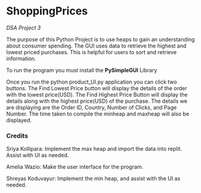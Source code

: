 # ShoppingPrices
*DSA Project 3*

The purpose of this Python Project is to use heaps to gain an understanding about consumer spending. The GUI uses data to retrieve the highest and lowest priced purchases. This is helpful for users to sort and retrieve information.

To run the program you must install the **PySimpleGUI** Library

Once you run the python product_UI.py application you can click two buttons. The Find Lowest Price button will display the details of the order with the lowest price(USD). The Find Highest Price Button will display the details along with the highest price(USD) of the purchase. The details we are displaying are the Order ID, Country, Number of Clicks, and Page Number. The time taken to compile the minheap and maxheap will also be displayed.

### Credits
Sriya Kollipara: Implement the max heap and import the data into replit. Assist with UI as needed.

Amelia Wazio: Make the user interface for the program.

Shreyas Koduvayur: Implement the min heap, and assist with the UI as needed.
